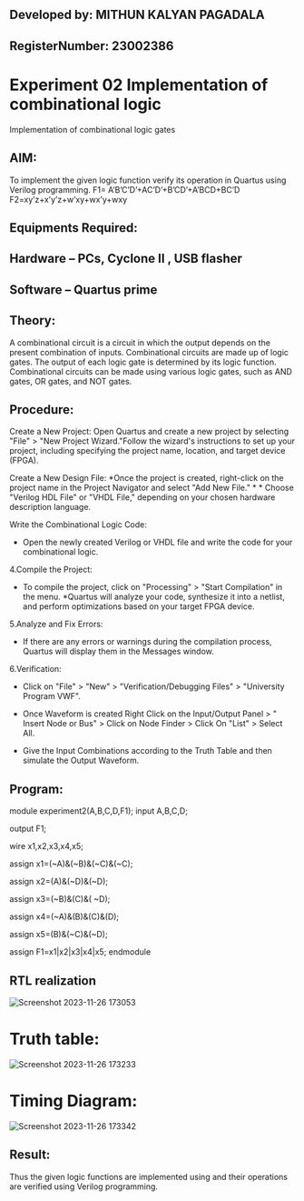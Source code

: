 ## Developed by: MITHUN KALYAN PAGADALA
## RegisterNumber:  23002386
# Experiment 02 Implementation of combinational logic
Implementation of combinational logic gates

 
## AIM:
To implement the given logic function verify its operation in Quartus using Verilog programming.
 F1= A’B’C’D’+AC’D’+B’CD’+A’BCD+BC’D
F2=xy’z+x’y’z+w’xy+wx’y+wxy

## Equipments Required:
## Hardware – PCs, Cyclone II , USB flasher
## Software – Quartus prime

## Theory:
A combinational circuit is a circuit in which the output depends on the present combination of inputs. Combinational circuits are made up of logic gates. The output of each logic gate is determined by its logic function. Combinational circuits can be made using various logic gates, such as AND gates, OR gates, and NOT gates.
## Procedure:
Create a New Project:
Open Quartus and create a new project by selecting "File" > "New Project Wizard."Follow the wizard's instructions to set up your project, including specifying the project name, location, and target device (FPGA).

Create a New Design File: *Once the project is created, right-click on the project name in the Project Navigator and select "Add New File." * * Choose "Verilog HDL File" or "VHDL File," depending on your chosen hardware description language.

Write the Combinational Logic Code:

* Open the newly created Verilog or VHDL file and write the code for your combinational logic.

4.Compile the Project:

* To compile the project, click on "Processing" > "Start Compilation" in the menu. *Quartus will analyze your code, synthesize it into a netlist, and perform optimizations based on your target FPGA device.

5.Analyze and Fix Errors:

* If there are any errors or warnings during the compilation process, Quartus will display them in the Messages window.

6.Verification:

* Click on "File" > "New" > "Verification/Debugging Files" > "University Program VWF".

* Once Waveform is created Right Click on the Input/Output Panel > " Insert Node or Bus" > Click on Node Finder > Click On "List" > Select All.

* Give the Input Combinations according to the Truth Table and then simulate the Output Waveform.

## Program:
module experiment2(A,B,C,D,F1);
input A,B,C,D;

output F1;

wire x1,x2,x3,x4,x5;


assign x1=(~A)&(~B)&(~C)&(~C);

assign x2=(A)&(~D)&(~D);

assign x3=(~B)&(C)&( ~D);

assign x4=(~A)&(B)&(C)&(D);

assign x5=(B)&(~C)&(~D);

assign F1=x1|x2|x3|x4|x5;
endmodule

## RTL realization
![Screenshot 2023-11-26 173053](https://github.com/mounika2005/Experiment--02-Implementation-of-combinational-logic-/assets/145633112/21e1ae21-bf4e-4cf6-990c-04303e40d522)
# Truth table:
![Screenshot 2023-11-26 173233](https://github.com/mounika2005/Experiment--02-Implementation-of-combinational-logic-/assets/145633112/c6468b54-7ec8-4a38-b959-64b7df34c7e3)
# Timing Diagram:
![Screenshot 2023-11-26 173342](https://github.com/mounika2005/Experiment--02-Implementation-of-combinational-logic-/assets/145633112/4640dcf3-91e4-42c8-bf85-e0d7d05d2b63)
## Result:
Thus the given logic functions are implemented using  and their operations are verified using Verilog programming.
